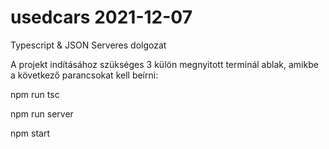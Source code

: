 # usedcars 2021-12-07
 
Typescript & JSON Serveres dolgozat

A projekt indításához szükséges 3 külön megnyitott terminál ablak, amikbe a következő parancsokat kell beírni: 

npm run tsc

npm run server

npm start
